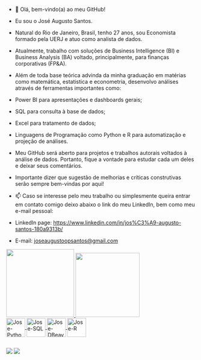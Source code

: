 - 👋 Olá, bem-vindo(a) ao meu GitHub!

- Eu sou o José Augusto Santos.

- Natural do Rio de Janeiro, Brasil, tenho 27 anos, sou Economista formado pela UERJ e atuo como analista de dados.

- Atualmente, trabalho com soluções de Business Intelligence (BI) e Business Analysis (BA) voltado, principalmente, para finanças corporativas (FP&A).

- Além de toda base teórica advinda da minha graduação em matérias como matemática, estatistica e econometria, desenvolvo análises através de ferramentas importantes como:

-  Power BI para apresentações e dashboards gerais;
-  SQL para consulta à base de dados;
-  Excel para tratamento de dados;
-  Linguagens de Programação como Python e R para automatização e projeção de análises.

- Meu GitHub será aberto para projetos e trabalhos autorais voltados à análise de dados. Portanto, fique a vontade para estudar cada um deles e deixar seus comentários.

- Importante dizer que sugestão de melhorias e críticas construtivas serão sempre bem-vindas por aqui!

- 📫 Caso se interesse pelo meu trabalho ou simplesmente queira entrar em contato comigo deixo abaixo o link do meu LinkedIn, bem como meu e-mail pessoal:
- LinkedIn page: https://www.linkedin.com/in/jos%C3%A9-augusto-santos-180a9313b/
- E-mail: joseaugustoopsantos@gmail.com

<div>
  <a href="https://github.com/joseaugustosantos">
  <img height="180em" src="https://github-readme-stats.vercel.app/api?username=joseaugustosantos&theme=dark&show_icons=true&theme=transparent&include_all_commits=true&count_private=true"/>
  <img height="170em" src="https://github-readme-stats.vercel.app/api/top-langs/?username=joseaugustosantos&layout=compact&langs_count=16&theme=transparent"/>
<div>

<div style="display: inline_block">
<img align="center" alt="Jose-Python" height="50" width="50" src="https://cdn.jsdelivr.net/gh/devicons/devicon@latest/icons/python/python-original-wordmark.svg" />
<img align="center" alt="Jose-SQL" height="50" width="50" src="https://cdn.jsdelivr.net/gh/devicons/devicon@latest/icons/azuresqldatabase/azuresqldatabase-original.svg" />
<img align="center" alt="Jose-DBeaver" height="50" width="50" src="https://cdn.jsdelivr.net/gh/devicons/devicon@latest/icons/dbeaver/dbeaver-original.svg" />
<img align="center" alt="Jose-R" height="50" width="50" src="https://cdn.jsdelivr.net/gh/devicons/devicon@latest/icons/r/r-original.svg" />

##

<div>
  <a href="mailto:joseaugustoopsantos@gmail.com"><img src="https://img.shields.io/badge/Gmail-D14836?style=for-the-badge&logo=gmail&logoColor=white" target= "_blank"></a>
  <a href="https://www.linkedin.com/in/jos%C3%A9-augusto-santos-180a9313b" target= "_blank"><img src="https://img.shields.io/badge/LinkedIn-0077B5?style=for-the-badge&logo=linkedin&logoColor=white target= "_blank"></a>  
</div>





          
